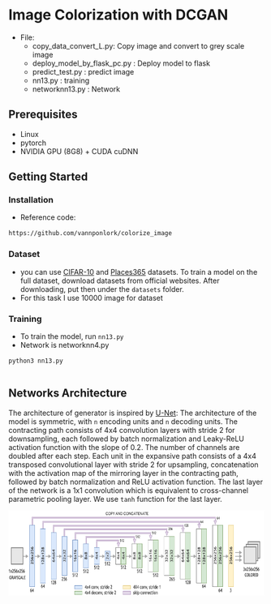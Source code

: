 # Image Colorization with DCGAN 

- File:
    - copy_data_convert_L.py: Copy image and convert to grey scale image
    - deploy_model_by_flask_pc.py : Deploy model to flask
    - predict_test.py : predict image
    - nn13.py : training
    - networknn13.py : Network
    

## Prerequisites
- Linux
- pytorch
- NVIDIA GPU (8G8) + CUDA cuDNN

## Getting Started
### Installation
- Reference code:
```bash
https://github.com/vannponlork/colorize_image
```
### Dataset
- you can use [CIFAR-10](https://www.cs.toronto.edu/~kriz/cifar.html) and [Places365](http://places2.csail.mit.edu) datasets. To train a model on the full dataset, download datasets from official websites.
After downloading, put then under the `datasets` folder.
- For this task I use 10000 image for dataset

### Training
- To train the model, run `nn13.py`
- Network is networknn4.py
```bash
python3 nn13.py
```


```bash

```


## Networks Architecture
The architecture of generator is inspired by  [U-Net](https://arxiv.org/abs/1505.04597):  The architecture of the model is symmetric, with `n` encoding units and `n` decoding units. The contracting path consists of 4x4 convolution layers with stride 2 for downsampling, each followed by batch normalization and Leaky-ReLU activation function with the slope of 0.2. The number of channels are doubled after each step. Each unit in the expansive path consists of a 4x4 transposed convolutional layer with stride 2 for upsampling, concatenation with the activation map of the mirroring layer in the contracting path, followed by batch normalization and ReLU activation function. The last layer of the network is a 1x1 convolution which is equivalent to cross-channel parametric pooling layer. We use `tanh` function for the last layer.
<p align='center'>  
  <img src='img/unet.png' width='700px' height='168px' />
</p>
